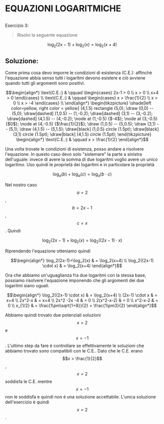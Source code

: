 ﻿# EQUAZIONI LOGARITMICHE

<!--Upmath extremely simplifies this task by using Markdown and LaTeX. It converts the Markdown syntax extended with LaTeX equations support into HTML code you can publish anywhere on the web.-->

<!--![Paper written in LaTeX](/i/latex.jpg)-->

## 

Esercizio 3:

> Risolvi la seguente equazione

$$\log_2(2x-1)+\log_2(x) = \log_2(x+4)$$

## Soluzione: 

Come prima cosa devo imporre le condizioni di esistenza (C.E.): affinchè l'equazione abbia senso tutti i logaritmi devono esistere e ciò avviene quando tutti gli argomenti sono positivi. 

$$\begin{align*}
\text{C.E.:} & \qquad \begin{cases}
2x-1 > 0 \\
x > 0 \\
x+4 > 0
\end{cases} \\
\text{C.E.:} & \qquad \begin{cases}
x > \frac{1}{2} \\
x > 0 \\
x > -4
\end{cases} \\
\end{align*}
\begin{tikzpicture}
\shade[left color=yellow, right color = yellow] (4,1.5) rectangle (5,0);
\draw (0,0) -- (5,0);
\draw[dashed] (1,0.5) -- (1,-0.2);
\draw[dashed] (3,1) -- (3,-0.2);
\draw[dashed] (4,1.5) -- (4,-0.2);
\node at (1,-0.5) {$-4$};
\node at (3,-0.5) {$0$};
\node at (4,-0.5) {$\frac{1}{2}$};
\draw (1,0.5) -- (5,0.5);
\draw (3,1) -- (5,1);
\draw (4,1.5) -- (5,1.5);
\draw[black] (1,0.5) circle (1.5pt);
\draw[black] (3,1) circle (1.5pt);
\draw[black] (4,1.5) circle (1.5pt);
\end{tikzpicture}
\begin{align*}
\text{C.E.:} & \qquad x > \frac{1}{2}
\end{align*}$$

Una volta trovate le condizioni di esistenza, posso andare a risolvere l'equazione. In questo caso devo solo "sistemare" la parte a sinistra dell'uguale: invece di avere la somma di due logaritmi voglio avere un unico logaritmo. Uso quindi le proprietà dei logaritmi e in particolare la proprietà 

$$\log_a(b) + \log_a(c) = \log_a(b \cdot c)$$

Nel nostro caso $$a = 2$$, $$b = 2x-1$$, $$c = x$$. Quindi 

$$\log_2(2x-1) +\log_2(x) = \log_2((2x-1) \cdot x)$$

Riprendendo l'equazione otteniamo quindi

$$\begin{align*} 
\log_2(2x-1)+\log_2(x) & = \log_2(x+4) \\
\log_2((2x-1) \cdot x) & = \log_2(x+4)
\end{align*}$$

Ora che abbiamo un'uguaglianza fra due logaritmi con la stessa base, possiamo risolvere l'equazione imponendo che gli argomenti dei due logaritmi siano uguali. 

$$\begin{align*} 
\log_2((2x-1) \cdot x) & = \log_2(x+4) \\
(2x-1) \cdot x & = x+4 \\
2x^2-x & = x+4 \\
2x^2 -2x -4 & = 0 \\
2(x^2-x-2) & = 0 \\
x^2-x-2 & = 0 \\
x_{1/2} & = \frac{1\pm\sqrt{1+8}}{2} = \frac{1\pm3}{2}
\end{align*}$$



Abbiamo quindi trovato due potenziali soluzioni $$x = 2$$ e $$x = -1$$. L'ultimo step da fare è controllare se effettivamente le soluzioni che abbiamo trovato sono compatibili con le C.E.. Dato che le C.E. erano $$x > \frac{1}{2}$$, $$x = 2$$ soddisfa le C.E. mentre $$x = -1$$ non le soddisfa e quindi non è una soluzione accettabile. L'unica soluzione dell'esercizio è quindi $$x = 2$$.   


